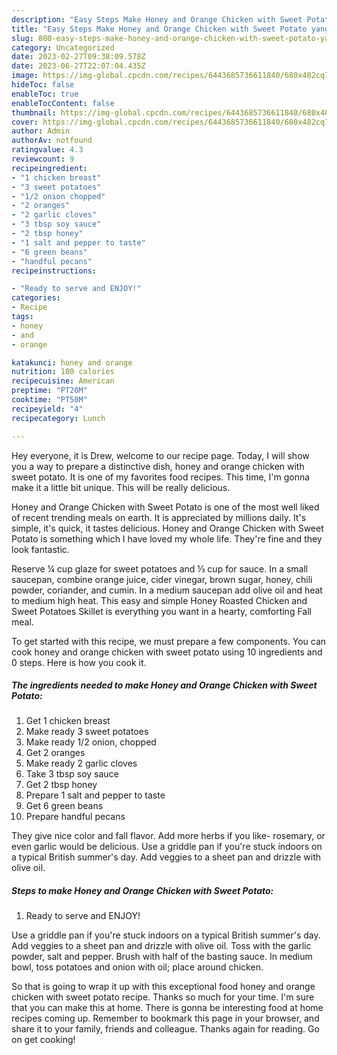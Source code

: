 ```yaml
---
description: "Easy Steps Make Honey and Orange Chicken with Sweet Potato yang Delicious"
title: "Easy Steps Make Honey and Orange Chicken with Sweet Potato yang Delicious"
slug: 800-easy-steps-make-honey-and-orange-chicken-with-sweet-potato-yang-delicious
category: Uncategorized
date: 2023-02-27T09:38:09.578Z
date: 2023-06-27T22:07:04.435Z
image: https://img-global.cpcdn.com/recipes/6443685736611840/680x482cq70/honey-and-orange-chicken-with-sweet-potato-recipe-main-photo.jpg
hideToc: false
enableToc: true
enableTocContent: false
thumbnail: https://img-global.cpcdn.com/recipes/6443685736611840/680x482cq70/honey-and-orange-chicken-with-sweet-potato-recipe-main-photo.jpg
cover: https://img-global.cpcdn.com/recipes/6443685736611840/680x482cq70/honey-and-orange-chicken-with-sweet-potato-recipe-main-photo.jpg
author: Admin
authorAv: notfound
ratingvalue: 4.3
reviewcount: 9
recipeingredient:
- "1 chicken breast"
- "3 sweet potatoes"
- "1/2 onion chopped"
- "2 oranges"
- "2 garlic cloves"
- "3 tbsp soy sauce"
- "2 tbsp honey"
- "1 salt and pepper to taste"
- "6 green beans"
- "handful pecans"
recipeinstructions:

- "Ready to serve and ENJOY!"
categories:
- Recipe
tags:
- honey
- and
- orange

katakunci: honey and orange 
nutrition: 180 calories
recipecuisine: American
preptime: "PT20M"
cooktime: "PT50M"
recipeyield: "4"
recipecategory: Lunch

---
```



Hey everyone, it is Drew, welcome to our recipe page. Today, I will show you a way to prepare a distinctive dish, honey and orange chicken with sweet potato. It is one of my favorites food recipes. This time, I'm gonna make it a little bit unique. This will be really delicious.

Honey and Orange Chicken with Sweet Potato is one of the most well liked of recent trending meals on earth. It is appreciated by millions daily. It's simple, it's quick, it tastes delicious. Honey and Orange Chicken with Sweet Potato is something which I have loved my whole life. They're fine and they look fantastic.

Reserve ¼ cup glaze for sweet potatoes and ⅓ cup for sauce. In a small saucepan, combine orange juice, cider vinegar, brown sugar, honey, chili powder, coriander, and cumin. In a medium saucepan add olive oil and heat to medium high heat. This easy and simple Honey Roasted Chicken and Sweet Potatoes Skillet is everything you want in a hearty, comforting Fall meal.


To get started with this recipe, we must prepare a few components. You can cook honey and orange chicken with sweet potato using 10 ingredients and 0 steps. Here is how you cook it.

<!--inarticleads1-->

##### The ingredients needed to make Honey and Orange Chicken with Sweet Potato:

1. Get 1 chicken breast
1. Make ready 3 sweet potatoes
1. Make ready 1/2 onion, chopped
1. Get 2 oranges
1. Make ready 2 garlic cloves
1. Take 3 tbsp soy sauce
1. Get 2 tbsp honey
1. Prepare 1 salt and pepper to taste
1. Get 6 green beans
1. Prepare handful pecans


They give nice color and fall flavor. Add more herbs if you like- rosemary, or even garlic would be delicious. Use a griddle pan if you&#39;re stuck indoors on a typical British summer&#39;s day. Add veggies to a sheet pan and drizzle with olive oil. 

<!--inarticleads2-->

##### Steps to make Honey and Orange Chicken with Sweet Potato:


1. Ready to serve and ENJOY!

Use a griddle pan if you&#39;re stuck indoors on a typical British summer&#39;s day. Add veggies to a sheet pan and drizzle with olive oil. Toss with the garlic powder, salt and pepper. Brush with half of the basting sauce. In medium bowl, toss potatoes and onion with oil; place around chicken. 

So that is going to wrap it up with this exceptional food honey and orange chicken with sweet potato recipe. Thanks so much for your time. I'm sure that you can make this at home. There is gonna be interesting food at home recipes coming up. Remember to bookmark this page in your browser, and share it to your family, friends and colleague. Thanks again for reading. Go on get cooking!
